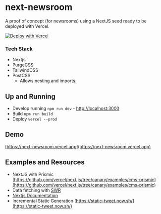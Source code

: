 # next-newsroom

A proof of concept (for newsrooms) using a NextJS seed ready to be deployed with Vercel.
 
[![Deploy with Vercel](https://vercel.com/button)](https://vercel.com/import/git?c=1&s=https://github.com/okbel/next-newsroom)

### Tech Stack

- Nextjs
- PurgeCSS
- TailwindCSS
- PostCSS
  - Allows nesting and imports.

## Up and Running

- Develop running `npm run dev` - [http://localhost:3000](http://localhost:3000)
- Build `npm run build`
- Deploy `vercel --prod`

## Demo

[https://next-newsroom.vercel.app](https://next-newsroom.vercel.app)


## Examples and Resources

- NextJS with Prismic [https://github.com/vercel/next.js/tree/canary/examples/cms-prismic](https://github.com/vercel/next.js/tree/canary/examples/cms-prismic)
- Data fetching with [SWR](https://swr.now.sh/)
- [Nextjs Documentation](https://nextjs.org/docs/getting-started)
- Incremental Static Generation [https://static-tweet.now.sh/](https://static-tweet.now.sh/)
